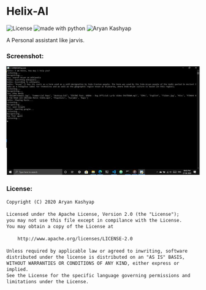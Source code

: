 # Helix-AI

![License](https://img.shields.io/badge/License-Apache-brightgreen)
<img src="https://img.shields.io/badge/Made%20with-Python-blue.svg" alt="made with python">
<img src="https://img.shields.io/badge/Creator-Aryan%20Kashyap-blueviolet" alt="Aryan Kashyap">

A Personal assistant like jarvis.

<h3>Screenshot:</h3>

![helix](/Screenshots/helix.jpg)

<h3>License:</h3>

```
Copyright (C) 2020 Aryan Kashyap

Licensed under the Apache License, Version 2.0 (the "License");
you may not use this file except in compilance with the License.
You may obtain a copy of the License at

	http://www.apache.org/licenses/LICENSE-2.0

Unless required by applicable law or agreed to inwriting, software
distributed under the license is distributed on an "AS IS" BASIS,
WITHOUT WARRANTIES OR CONDITIONS OF ANY KIND, either express or implied.
See the License for the specific language governing permissions and
limitations under the License.
```
